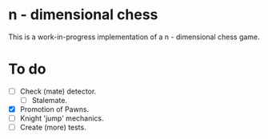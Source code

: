 # n - dimensional chess

This is a work-in-progress implementation of a n - dimensional chess game.

# To do

- [ ] Check (mate) detector.
    - [ ] Stalemate.
- [x] Promotion of Pawns.
- [ ] Knight 'jump' mechanics.
- [ ] Create (more) tests.
